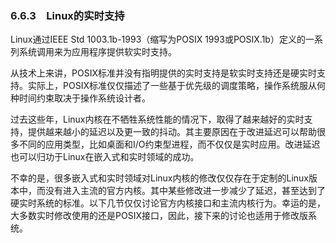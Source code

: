 ### 6.6.3　Linux的实时支持

Linux通过IEEE Std 1003.1b-1993（缩写为POSIX 1993或POSIX.1b）定义的一系列系统调用来为应用程序提供软实时支持。

从技术上来讲，POSIX标准并没有指明提供的实时支持是软实时支持还是硬实时支持。实际上，POSIX标准仅仅描述了一些基于优先级的调度策略，操作系统服从何种时间约束取决于操作系统设计者。

过去这些年，Linux内核在不牺牲系统性能的情况下，取得了越来越好的实时支持，提供越来越小的延迟以及更一致的抖动。其主要原因在于改进延迟可以帮助很多不同的应用类型，比如桌面和I/O约束型进程，而不仅仅是实时应用。改进延迟也可以归功于Linux在嵌入式和实时领域的成功。

不幸的是，很多嵌入式和实时领域对Linux内核的修改仅仅存在于定制的Linux版本中，而没有进入主流的官方内核。其中某些修改进一步减少了延迟，甚至达到了硬实时系统的标准。以下几节仅仅讨论官方内核接口和主流内核行为。幸运的是，大多数实时修改使用的还是POSIX接口，因此，接下来的讨论也适用于修改版系统。

